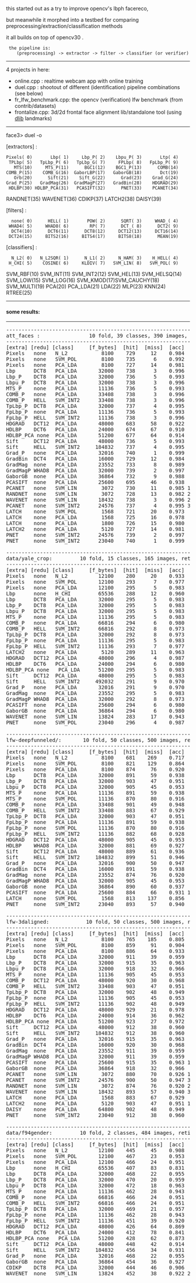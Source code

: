 
this started out as a try to improve opencv's lbph facereco, 

but meanwhile it morphed into a testbed for comparing preprocessing/extraction/classification methods

it all builds on top of opencv30 .

     the pipeline is:
        (preprocessing) -> extractor -> filter -> classifier (or verifier)

-----------------------------------------------------

4 projects in here:
* online.cpp : realtime webcam app with online training
* duel.cpp : shootout of different (identification) pipeline combinations (see below)
* fr_lfw_benchmark.cpp: the opencv (verification) lfw benchmark (from contrib/datasets)
* frontalize.cpp: 3d/2d frontal face alignment lib/standalone tool (using [dlib](http://sourceforge.net/projects/dclib/files/dlib/) landmarks)

------------------------------------------------------

face3> duel -o

[extractors]  :

    Pixels( 0)       Lbp( 1)     Lbp_P( 2)    Lbpu_P( 3)       Ltp( 4)
     TPLbp( 5)   TpLbp_P( 6)   TpLbp_G( 7)     FPLbp( 8)   FpLbp_P( 9)
       MTS(10)     MTS_P(11)      BGC1(12)    BGC1_P(13)      COMB(14)
    COMB_P(15)    COMB_G(16)  GaborLBP(17)   GaborGB(18)       Dct(19)
       Orb(20)      Sift(21)    Sift_G(22)      Grad(23)    Grad_G(24)
    Grad_P(25)   GradMag(26)  GradMagP(27)   GradBin(28)    HDGRAD(29)
     HDLBP(30) HDLBP_PCA(31)   PCASIFT(32)      PNET(33)    PCANET(34)
   RANDNET(35)   WAVENET(36)     CDIKP(37)    LATCH2(38)     DAISY(39)

[filters] :

      none( 0)      HELL( 1)       POW( 2)      SQRT( 3)     WHAD_( 4)
     WHAD4( 5)     WHAD8( 6)        RP( 7)      DCT_( 8)      DCT2( 9)
      DCT4(10)      DCT6(11)      DCT8(12)     DCT12(13)     DCT16(14)
     DCT24(15)     BITS2(16)     BITS4(17)     BITS8(18)      MEAN(19)

[classifiers] :

      N_L2( 0)   N_L2SQR( 1)      N_L1( 2)     N_HAM( 3)    H_HELL( 4)
     H_CHI( 5)    COSINE( 6)     KLDIV( 7)   SVM_LIN( 8)   SVM_POL( 9)
   SVM_RBF(10)   SVM_INT(11)  SVM_INT2(12)   SVM_HEL(13) SVM_HELSQ(14)
   SVM_LOW(15)   SVM_LOG(16)  SVM_KMOD(17)SVM_CAUCHY(18) SVM_MULTI(19)
       PCA(20)   PCA_LDA(21)       LDA(22)       MLP(23)       KNN(24)
     RTREE(25)
     
------------------------------------------------------

#### some results:

------------------------------------------------------

<pre>
-------------------------------------------------------------------
att_faces :                10 fold, 39 classes, 390 images, retina
-------------------------------------------------------------------
[extra] [redu] [class]     [f_bytes]  [hit]  [miss]  [acc]   [time]
Pixels   none   N_L2           8100    729     12    0.984    4.504
Pixels   none   SVM_POL        8100    735      6    0.992   24.422
Pixels   none   PCA_LDA        8100    727     14    0.981  148.070
Lbp      DCT8   PCA_LDA       32000    738      3    0.996  125.304
Lbp_P    DCT8   PCA_LDA       32000    736      5    0.993  140.943
Lbpu_P   DCT8   PCA_LDA       32000    738      3    0.996  122.356
MTS_P    none   PCA_LDA       11136    736      5    0.993   59.872
COMB_P   none   PCA_LDA       33408    738      3    0.996  128.649
COMB_P   HELL   SVM_INT2      33408    738      3    0.996   37.473
TpLbp_P  DCT8   PCA_LDA       32000    737      4    0.995  141.724
FpLbp_P  none   PCA_LDA       11136    736      5    0.993   60.904
FpLbp_P  HELL   SVM_INT2      11136    738      3    0.996   11.355
HDGRAD   DCT12  PCA_LDA       48000    683     58    0.922  321.115
HDLBP    DCT6   PCA_LDA       24000    674     67    0.910  201.347
HDLBP_PCA none  PCA_LDA       51200    677     64    0.914  444.291
Sift     DCT12  PCA_LDA       48000    736      5    0.993  422.418
Sift     HELL   SVM_INT2     184832    737      4    0.995  483.212
Grad_P   none   PCA_LDA       32016    740      1    0.999  121.769
GradBin  DCT4   PCA_LDA       16000    729     12    0.984   97.514
GradMag  none   PCA_LDA       23552    733      8    0.989   97.937
GradMagP WHAD8  PCA_LDA       32000    739      2    0.997  143.955
GaborGB  none   PCA_LDA       36864    732      9    0.988  179.415
PCASIFT  none   PCA_LDA       25600    695     46    0.938  696.151
PCANET   none   SVM_LIN        3072    730     11    0.985 1306.950
RANDNET  none   SVM_LIN        3072    728     13    0.982 2424.438
WAVENET  none   SVM_LIN       18432    738      3    0.996 2563.668  * 9 [6 28][6 28] (pure luck, i guess)
PCANET   none   SVM_INT2      24576    737      4    0.995 3312.173  * SS_2D
LATCH    none   SVM_POL        1568    721     20    0.973  134.163
LATCH    none   PCA_LDA        1568    725     16    0.978  202.412
LATCH    none   PCA_LDA        1800    726     15    0.980  128.738  * ssd=1 step=4 bytes=8 
LATCH2   none   PCA_LDA        5120    727     14    0.981  699.934  * ssd=5 bytes=256
PNET     none   SVM_INT2      24576    739      2    0.997  241.797  * pca/gabor
PNET     none   SVM_INT2      23040    740      1    0.999  135.627  * pca[7,5] gabor[9, 5, 1.73f, 1.0f]

-------------------------------------------------------------------
data/yale_crop:         10 fold, 15 classes, 165 images, retina       (2d/3d aligned)
-------------------------------------------------------------------
[extra] [redu] [class]     [f_bytes]  [hit]  [miss]  [acc]   [time]
Pixels   none   N_L2          12100    280     20    0.933    1.195
Pixels   none   SVM_POL       12100    293      7    0.977    6.421
Pixels   none   PCA_LDA       12100    295      5    0.983   24.136
Lbp      none   H_CHI         65536    288     12    0.960    7.699
Lbp      DCT8   PCA_LDA       32000    295      5    0.983   18.980
Lbp_P    DCT8   PCA_LDA       32000    295      5    0.983   27.468
Lbpu_P   DCT8   PCA_LDA       32000    295      5    0.983   19.987
MTS_P    none   PCA_LDA       11136    295      5    0.983    9.065
COMB_P   none   PCA_LDA       66816    294      6    0.980   41.924
COMB_P   HELL   SVM_INT2      66816    292      8    0.973   27.169
TpLbp_P  DCT8   PCA_LDA       32000    292      8    0.973   28.746
FpLbp_P  none   PCA_LDA       11136    295      5    0.983    9.020
FpLbp_P  HELL   SVM_INT2      11136    293      7    0.977    3.174
LATCH2   none   PCA_LDA        5120    289     11    0.963  267.458
HDGRAD   DCT12  PCA_LDA       48000    296      4    0.987   64.147
HDLBP    DCT6   PCA_LDA       24000    294      6    0.980   66.411
HDLBP_PCA none   PCA_LDA      51200    295      5    0.983  160.765
Sift     DCT12  PCA_LDA       48000    295      5    0.983  212.618
Sift     HELL   SVM_INT2     492032    291      9    0.970  328.427
Grad_P   none   PCA_LDA       32016    291      9    0.970   18.854
GradMag  none   PCA_LDA       23552    295      5    0.983   15.507
GradMagP WHAD8  PCA_LDA       32000    292      8    0.973   22.403
PCASIFT  none   PCA_LDA       25600    294      6    0.980  253.712
GaborGB  none   PCA_LDA       36864    294      6    0.980   37.232
WAVENET  none   SVM_LIN       13824    283     17    0.943   75.294
PNET     none   SVM_POL       23040    296      4    0.987   51.674  * pca[7,5] gabor[9, 5, 1.73f, 1.0f]

-------------------------------------------------------------------
lfw-deepfunneled/:       10 fold, 50 classes, 500 images, retina
-------------------------------------------------------------------
[extra] [redu] [class]     [f_bytes]  [hit]  [miss]  [acc]   [time]
Pixels   none   N_L2           8100    681    269    0.717    7.287
Pixels   none   SVM_POL        8100    821    129    0.864   48.634
Pixels   none   PCA_LDA        8100    874     76    0.920  277.359
Lbp      DCT8   PCA_LDA       32000    891     59    0.938  222.525
Lbp_P    DCT8   PCA_LDA       32000    903     47    0.951  243.516
Lbpu_P   DCT8   PCA_LDA       32000    905     45    0.953  222.174
MTS_P    none   PCA_LDA       11136    891     59    0.938  119.950
MTS_P    none   SVM_POL       11136    870     80    0.916   21.685
COMB_P   none   PCA_LDA       33408    901     49    0.948  233.759
COMB_P   HELL   SVM_INT2      33408    883     67    0.929   64.030
TpLbp_P  DCT8   PCA_LDA       32000    903     47    0.951  261.289
FpLbp_P  none   PCA_LDA       11136    891     59    0.938  124.814
FpLbp_P  none   SVM_POL       11136    870     80    0.916   22.687
FpLbp_P  HELL   SVM_INT2      11136    882     68    0.928   18.382
HDGRAD   DCT12  PCA_LDA       48000    905     45    0.953  473.703
HDLBP    WHAD8  PCA_LDA       32000    881     69    0.927  389.667
Sift     DCT12  PCA_LDA       48000    889     61    0.936  690.112
Sift     HELL   SVM_INT2     184832    899     51    0.946  793.148
Grad_P   none   PCA_LDA       32016    900     50    0.947  227.527
GradBin  DCT4   PCA_LDA       16000    891     59    0.938  190.586
GradMag  none   PCA_LDA       23552    874     76    0.920  179.792
GradMagP WHAD8  PCA_LDA       32000    905     45    0.953  259.194
GaborGB  none   PCA_LDA       36864    890     60    0.937  315.207
PCASIFT  none   PCA_LDA       25600    884     66    0.931 1069.912
LATCH    none   SVM_POL        1568    813    137    0.856  173.486
PNET     none   SVM_INT2      23040    893     57    0.940  176.526

-------------------------------------------------------------------
lfw-3daligned:            10 fold, 50 classes, 500 images, retina
-------------------------------------------------------------------
[extra] [redu] [class]     [f_bytes]  [hit]  [miss]  [acc]   [time]
Pixels   none   N_L2           8100    765    185    0.805   10.365
Pixels   none   SVM_POL        8100    859     91    0.904   45.358
Pixels   none   PCA_LDA        8100    886     64    0.933  277.845
Lbp      DCT8   PCA_LDA       32000    911     39    0.959  220.734
Lbp_P    DCT8   PCA_LDA       32000    915     35    0.963  245.080
Lbpu_P   DCT8   PCA_LDA       32000    918     32    0.966  222.277
MTS_P    none   PCA_LDA       11136    905     45    0.953  119.736
COMB_P   DCT12  PCA_LDA       48000    920     30    0.968  291.551
COMB_P   HELL   SVM_INT2      33408    903     47    0.951   58.985
TpLbp_P  DCT8   PCA_LDA       32000    902     48    0.949  247.495
FpLbp_P  none   PCA_LDA       11136    905     45    0.953  119.186
FpLbp_P  HELL   SVM_INT2      11136    902     48    0.949   17.610
HDGRAD   DCT12  PCA_LDA       48000    929     21    0.978  486.974
HDLBP    DCT6   PCA_LDA       24000    914     36    0.962  310.240
HDLBP_PCA none  PCA_LDA       51200    923     27    0.972  637.759
Sift     DCT12  PCA_LDA       48000    912     38    0.960  661.536
Sift     HELL   SVM_INT2     184832    912     38    0.960  746.856
Grad_P   none   PCA_LDA       32016    915     35    0.963  215.729
GradBin  DCT4   PCA_LDA       16000    920     30    0.968  190.996
GradMag  none   PCA_LDA       23552    911     39    0.959  179.856
GradMagP WHAD8  PCA_LDA       32000    911     39    0.959  260.980
PCASIFT  none   PCA_LDA       25600    915     35    0.963 1021.913
GaborGB  none   PCA_LDA       36864    918     32    0.966  328.633
PCANET   none   SVM_LIN        3072    880     70    0.926 1683.532
PCANET   none   SVM_INT2      24576    900     50    0.947 3919.794  * SS_2D_nuclear 6 filters 11x11
RANDNET  none   SVM_LIN        3072    874     76    0.920 2506.335
WAVENET  none   SVM_LIN       18432    893     57    0.940 3232.364
LATCH    none   PCA_LDA        1568    883     67    0.929  318.049
LATCH2   none   PCA_LDA        5120    903     47    0.951 1004.513
DAISY    none   PCA_LDA       64800    902     48    0.949  422.905
PNET     none   SVM_INT2      23040    912     38    0.960  181.208  * pca[7,5] gabor[9, 5, 1.73f, 1.0f]

-------------------------------------------------------------------
data/f94gender:         10 fold, 2 classes, 484 images, retina
-------------------------------------------------------------------
[extra] [redu] [class]     [f_bytes]  [hit]  [miss]  [acc]   [time]
Pixels   none   N_L2          12100    445     45    0.908    6.271
Pixels   none   SVM_POL       12100    467     23    0.953   13.195
Pixels   none   PCA_LDA       12100    466     24    0.951  406.137
Lbp      none   H_CHI         65536    407     83    0.831   42.218
Lbp      DCT8   PCA_LDA       32000    468     22    0.955  257.919
Lbp_P    DCT8   PCA_LDA       32000    470     20    0.959  271.282
Lbpu_P   DCT8   PCA_LDA       32000    472     18    0.963  248.733
MTS_P    none   PCA_LDA       11136    462     28    0.943  149.284
COMB_P   none   PCA_LDA       66816    466     24    0.951  392.213
COMB_P   HELL   SVM_INT2      66816    466     24    0.951   88.184
TpLbp_P  DCT8   PCA_LDA       32000    469     21    0.957  256.392
FpLbp_P  none   PCA_LDA       11136    462     28    0.943  138.421
FpLbp_P  HELL   SVM_INT2      11136    451     39    0.920   13.367
HDGRAD   DCT12  PCA_LDA       48000    426     64    0.869  467.374
HDLBP    DCT6   PCA_LDA       24000    412     78    0.841  358.071
HDLBP_PCA none   PCA_LDA      51200    428     62    0.873  706.529
Sift     DCT12  PCA_LDA       48000    448     42    0.914  790.889
Sift     HELL   SVM_INT2     184832    456     34    0.931  510.964
Grad_P   none   PCA_LDA       32016    468     22    0.955  231.309
GaborGB  none   PCA_LDA       36864    454     36    0.927  366.183
CDIKP    DCT8   PCA_LDA       32000    444     46    0.906  427.614
WAVENET  none   SVM_LIN       13824    452     38    0.922 2517.690


</pre>
